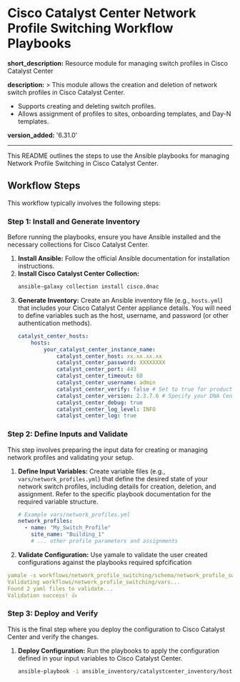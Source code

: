 # Cisco Catalyst Center Network Profile Switching Workflow Playbooks

**short_description:** Resource module for managing switch profiles in Cisco Catalyst Center

**description:** >
  This module allows the creation and deletion of network switch profiles in Cisco Catalyst Center.
  - Supports creating and deleting switch profiles.
  - Allows assignment of profiles to sites, onboarding templates, and Day-N templates.

**version_added:** '6.31.0'

---

This README outlines the steps to use the Ansible playbooks for managing Network Profile Switching in Cisco Catalyst Center.

## Workflow Steps

This workflow typically involves the following steps:

### Step 1: Install and Generate Inventory

Before running the playbooks, ensure you have Ansible installed and the necessary collections for Cisco Catalyst Center.

1.  **Install Ansible:** Follow the official Ansible documentation for installation instructions.
2.  **Install Cisco Catalyst Center Collection:**
    ```bash
    ansible-galaxy collection install cisco.dnac
    ```
3.  **Generate Inventory:** Create an Ansible inventory file (e.g., `hosts.yml`) that includes your Cisco Catalyst Center appliance details. You will need to define variables such as the host, username, and password (or other authentication methods).
    ```yaml
    catalyst_center_hosts:
        hosts:
            your_catalyst_center_instance_name:
                catalyst_center_host: xx.xx.xx.xx
                catalyst_center_password: XXXXXXXX
                catalyst_center_port: 443
                catalyst_center_timeout: 60
                catalyst_center_username: admin
                catalyst_center_verify: false # Set to true for production with valid certificates
                catalyst_center_version: 2.3.7.6 # Specify your DNA Center version
                catalyst_center_debug: true
                catalyst_center_log_level: INFO
                catalyst_center_log: true
    ```

### Step 2: Define Inputs and Validate

This step involves preparing the input data for creating or managing network profiles and validating your setup.

1.  **Define Input Variables:** Create variable files (e.g., `vars/network_profiles.yml`) that define the desired state of your network switch profiles, including details for creation, deletion, and assignment. Refer to the specific playbook documentation for the required variable structure.

    ```yaml
    # Example vars/network_profiles.yml
    network_profiles:
      - name: "My_Switch_Profile"
        site_name: "Building_1"
        # ... other profile parameters and assignments
    ```

2.  **Validate Configuration:** 
Use yamale to validate the user created configurations against the playbooks required spfcification
```yaml
yamale -s workflows/network_profile_switching/schema/network_profile_switching_schema.yml workflows/network_profile_switching/vars
Validating workflows/network_profile_switching/vars...
Found 2 yaml files to validate...
Validation success! 👍
```

### Step 3: Deploy and Verify

This is the final step where you deploy the configuration to Cisco Catalyst Center and verify the changes.

1.  **Deploy Configuration:** Run the playbooks to apply the configuration defined in your input variables to Cisco Catalyst Center.

    ```bash
    ansible-playbook -i ansible_inventory/catalystcenter_inventory/hosts.yml ../catc_ansible_workflows/workflows/network_profile_switching/playbook/delete_network_profile_switching_playbook.yml -e VARS_FILE_PATH=/Users/pawansi/workspace/CatC_Configs/CatC_SD_Access_campus/../catc_ansible_workflows/workflows/network_profile_switching/vars/network_profile_switching_inputs.yml -vvv
    ```
